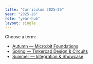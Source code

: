 ```yaml
---
title: "Curriculum 2025–26"
year: "2025-26"
role: "year-hub"
layout: single
---
```


Choose a term:

- [Autumn — Micro:bit Foundations](/curriculum/2025-26/autumn/)
- [Spring — Tinkercad Design & Circuits](/curriculum/2025-26/spring/)
- [Summer — Integration & Showcase](/curriculum/2025-26/summer/)
